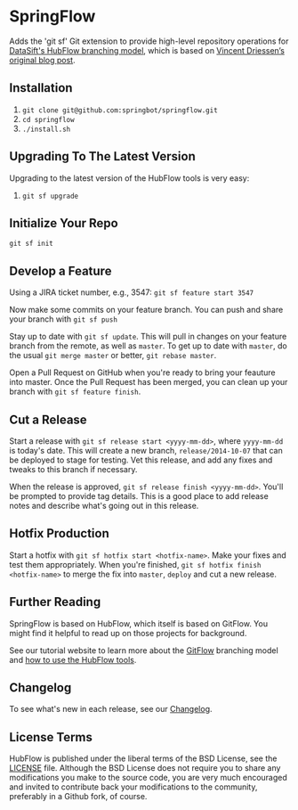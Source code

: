 SpringFlow
=======

Adds the 'git sf' Git extension to provide high-level repository operations
for [DataSift's HubFlow branching model](http://datasift.github.com/gitflow/), which is based on [Vincent Driessen’s original blog post](http://nvie.com/posts/a-successful-git-branching-model/).

Installation
------------

1. `git clone git@github.com:springbot/springflow.git`
2. `cd springflow`
3. `./install.sh`

Upgrading To The Latest Version
-------------------------------

Upgrading to the latest version of the HubFlow tools is very easy:

1. `git sf upgrade`

Initialize Your Repo
--------------------
`git sf init`

Develop a Feature
---------------
Using a JIRA ticket number, e.g., 3547:
`git sf feature start 3547`

Now make some commits on your feature branch. You can push and share your branch with `git sf push`

Stay up to date with `git sf update`. This will pull in changes on your feature branch from the remote, as well as `master`. To get up to date with `master`, do the usual `git merge master` or better, `git rebase master`.

Open a Pull Request on GitHub when you're ready to bring your feauture into master. Once the Pull Request has been merged, you can clean up your branch with `git sf feature finish`.

Cut a Release
-------------
Start a release with `git sf release start <yyyy-mm-dd>`, where `yyyy-mm-dd` is today's date. This will create a new branch, `release/2014-10-07` that can be deployed to stage for testing. Vet this release, and add any fixes and tweaks to this branch if necessary.

When the release is approved, `git sf release finish <yyyy-mm-dd>`. You'll be prompted to provide tag details. This is a good place to add release notes and describe what's going out in this release.

Hotfix Production
-----------------
Start a hotfix with `git sf hotfix start <hotfix-name>`. Make your fixes and test them appropriately. When you're finished, `git sf hotfix finish <hotfix-name>` to merge the fix into `master`, `deploy` and cut a new release.

Further Reading
---------------
SpringFlow is based on HubFlow, which itself is based on GitFlow. You might find it helpful to read up on those projects for background.

See our tutorial website to learn more about the [GitFlow](http://datasift.github.com/gitflow/IntroducingGitFlow.html) branching model and [how to use the HubFlow tools](http://datasift.github.com/gitflow/GitFlowForGitHub.html).

Changelog
---------

To see what's new in each release, see our [Changelog](http://datasift.github.com/gitflow/ChangeLog.html).

License Terms
-------------
HubFlow is published under the liberal terms of the BSD License, see the
[LICENSE](LICENSE) file. Although the BSD License does not require you to share
any modifications you make to the source code, you are very much encouraged and
invited to contribute back your modifications to the community, preferably
in a Github fork, of course.
